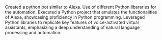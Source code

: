 Created a python bot similar to Alexa. Use of different Python libararies for the automation.
Executed a Python project that emulates the functionalities of Alexa, showcasing proficiency in Python programming.
Leveraged Python libraries to replicate key features of voice-activated virtual assistants, emphasizing a deep understanding of natural language processing and automation.
